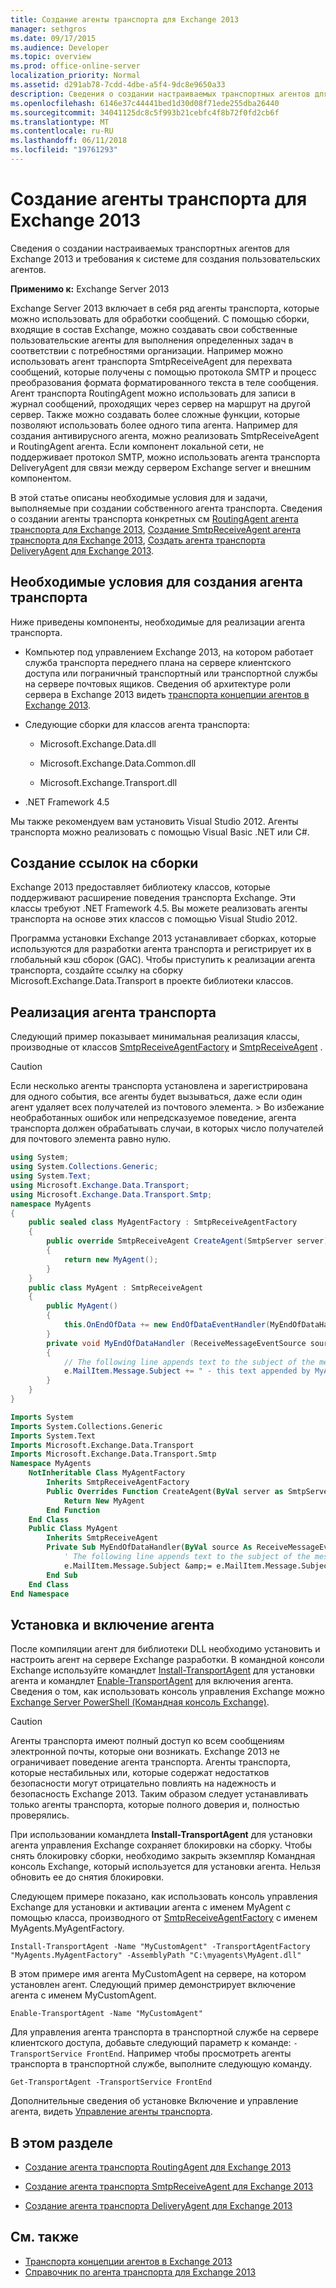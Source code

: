 ```yaml
---
title: Создание агенты транспорта для Exchange 2013
manager: sethgros
ms.date: 09/17/2015
ms.audience: Developer
ms.topic: overview
ms.prod: office-online-server
localization_priority: Normal
ms.assetid: d291ab78-7cdd-4dbe-a5f4-9dc8e9650a33
description: Сведения о создании настраиваемых транспортных агентов для Exchange 2013 и требования к системе для создания пользовательских агентов.
ms.openlocfilehash: 6146e37c44441bed1d30d08f71ede255dba26440
ms.sourcegitcommit: 34041125dc8c5f993b21cebfc4f8b72f0fd2cb6f
ms.translationtype: MT
ms.contentlocale: ru-RU
ms.lasthandoff: 06/11/2018
ms.locfileid: "19761293"
---
```

# <a name="creating-transport-agents-for-exchange-2013"></a>Создание агенты транспорта для Exchange 2013

Сведения о создании настраиваемых транспортных агентов для Exchange 2013 и требования к системе для создания пользовательских агентов.
  
**Применимо к:** Exchange Server 2013
  
Exchange Server 2013 включает в себя ряд агенты транспорта, которые можно использовать для обработки сообщений. С помощью сборки, входящие в состав Exchange, можно создавать свои собственные пользовательские агенты для выполнения определенных задач в соответствии с потребностями организации. Например можно использовать агент транспорта SmtpReceiveAgent для перехвата сообщений, которые получены с помощью протокола SMTP и процесс преобразования формата форматированного текста в теле сообщения. Агент транспорта RoutingAgent можно использовать для записи в журнал сообщений, проходящих через сервер на маршрут на другой сервер. Также можно создавать более сложные функции, которые позволяют использовать более одного типа агента. Например для создания антивирусного агента, можно реализовать SmtpReceiveAgent и RoutingAgent агента. Если компонент локальной сети, не поддерживает протокол SMTP, можно использовать агента транспорта DeliveryAgent для связи между сервером Exchange server и внешним компонентом. 
  
В этой статье описаны необходимые условия для и задачи, выполняемые при создании собственного агента транспорта. Сведения о создании агенты транспорта конкретных см [RoutingAgent агента транспорта для Exchange 2013](how-to-create-a-routingagent-transport-agent-for-exchange-2013.md), [Создание SmtpReceiveAgent агента транспорта для Exchange 2013](how-to-create-an-smtpreceiveagent-transport-agent-for-exchange-2013.md), [Создать агента транспорта DeliveryAgent для Exchange 2013](how-to-create-a-deliveryagent-transport-agent-for-exchange-2013.md).
  
## <a name="prerequisites-for-creating-a-transport-agent"></a>Необходимые условия для создания агента транспорта
<a name="bk_prerequisites"> </a>

Ниже приведены компоненты, необходимые для реализации агента транспорта.
  
- Компьютер под управлением Exchange 2013, на котором работает служба транспорта переднего плана на сервере клиентского доступа или пограничный транспортный или транспортной службы на сервере почтовых ящиков. Сведения об архитектуре роли сервера в Exchange 2013 видеть [транспорта концепции агентов в Exchange 2013](transport-agent-concepts-in-exchange-2013.md).
    
- Следующие сборки для классов агента транспорта:
    
  - Microsoft.Exchange.Data.dll
    
  - Microsoft.Exchange.Data.Common.dll
    
  - Microsoft.Exchange.Transport.dll
    
- .NET Framework 4.5
    
Мы также рекомендуем вам установить Visual Studio 2012. Агенты транспорта можно реализовать с помощью Visual Basic .NET или C#.
  
## <a name="referencing-the-assemblies"></a>Создание ссылок на сборки
<a name="bk_ReferenceAssemblies"> </a>

Exchange 2013 предоставляет библиотеку классов, которые поддерживают расширение поведения транспорта Exchange. Эти классы требуют .NET Framework 4.5. Вы можете реализовать агенты транспорта на основе этих классов с помощью Visual Studio 2012.
  
Программа установки Exchange 2013 устанавливает сборках, которые используются для разработки агента транспорта и регистрирует их в глобальный кэш сборок (GAC). Чтобы приступить к реализации агента транспорта, создайте ссылку на сборку Microsoft.Exchange.Data.Transport в проекте библиотеки классов.
  
## <a name="implementing-a-transport-agent"></a>Реализация агента транспорта
<a name="bk_implementationExample"> </a>

Следующий пример показывает минимальная реализация классы, производные от классов [SmtpReceiveAgentFactory](https://msdn.microsoft.com/library/Microsoft.Exchange.Data.Transport.Smtp.SmtpReceiveAgentFactory.aspx) и [SmtpReceiveAgent](https://msdn.microsoft.com/library/Microsoft.Exchange.Data.Transport.Smtp.SmtpReceiveAgent.aspx) . 
  
> [!CAUTION]
> Если несколько агенты транспорта установлена и зарегистрирована для одного события, все агенты будет вызываться, даже если один агент удаляет всех получателей из почтового элемента. > Во избежание необработанных ошибок или непредсказуемое поведение, агента транспорта должен обрабатывать случаи, в которых число получателей для почтового элемента равно нулю. 
  
```cs
using System;
using System.Collections.Generic;
using System.Text;
using Microsoft.Exchange.Data.Transport;
using Microsoft.Exchange.Data.Transport.Smtp;
namespace MyAgents
{
    public sealed class MyAgentFactory : SmtpReceiveAgentFactory
    {
        public override SmtpReceiveAgent CreateAgent(SmtpServer server)
        {
            return new MyAgent();
        }
    }
    public class MyAgent : SmtpReceiveAgent
    {
        public MyAgent()
        {
            this.OnEndOfData += new EndOfDataEventHandler(MyEndOfDataHandler);
        }
        private void MyEndOfDataHandler (ReceiveMessageEventSource source, EndOfDataEventArgs e)
        {
            // The following line appends text to the subject of the message that caused the event.
            e.MailItem.Message.Subject += " - this text appended by MyAgent";
        }
    }
}
```

```vb
Imports System
Imports System.Collections.Generic
Imports System.Text
Imports Microsoft.Exchange.Data.Transport
Imports Microsoft.Exchange.Data.Transport.Smtp
Namespace MyAgents
    NotInheritable Class MyAgentFactory
        Inherits SmtpReceiveAgentFactory
        Public Overrides Function CreateAgent(ByVal server as SmtpServer) As SmtpReceiveAgent
            Return New MyAgent
        End Function
    End Class
    Public Class MyAgent
        Inherits SmtpReceiveAgent
        Private Sub MyEndOfDataHandler(ByVal source As ReceiveMessageEventSource, ByVal e As EndOfDataEventArgs) Handles Me.OnEndOfData
            ' The following line appends text to the subject of the message that caused the event.
            e.MailItem.Message.Subject &amp;= e.MailItem.Message.Subject + " - this text appended by MyAgent"
        End Sub
    End Class
End Namespace
```

## <a name="installing-and-enabling-an-agent"></a>Установка и включение агента
<a name="bk_InstallEnable"> </a>

После компиляции агент для библиотеки DLL необходимо установить и настроить агент на сервере Exchange разработки. В командной консоли Exchange используйте командлет [Install-TransportAgent](http://technet.microsoft.com/en-us/library/aa997998.aspx) для установки агента и командлет [Enable-TransportAgent](http://technet.microsoft.com/en-us/library/bb124921.aspx) для включения агента. Сведения о том, как использовать консоль управления Exchange можно [Exchange Server PowerShell (Командная консоль Exchange)](https://docs.microsoft.com/en-us/powershell/exchange/exchange-server/exchange-management-shell?view=exchange-ps).
  
> [!CAUTION]
> Агенты транспорта имеют полный доступ ко всем сообщениям электронной почты, которые они возникать. Exchange 2013 не ограничивает поведение агента транспорта. Агенты транспорта, которые нестабильных или, которые содержат недостатков безопасности могут отрицательно повлиять на надежность и безопасность Exchange 2013. Таким образом следует устанавливать только агенты транспорта, которые полного доверия и, полностью проверялись. 
  
При использовании командлета **Install-TransportAgent** для установки агента управления Exchange сохраняет блокировки на сборку. Чтобы снять блокировку сборки, необходимо закрыть экземпляр Командная консоль Exchange, который используется для установки агента. Нельзя обновить ее до снятия блокировки. 
  
Следующем примере показано, как использовать консоль управления Exchange для установки и активации агента с именем MyAgent с помощью класса, производного от [SmtpReceiveAgentFactory](https://msdn.microsoft.com/library/Microsoft.Exchange.Data.Transport.Smtp.SmtpReceiveAgentFactory.aspx) с именем MyAgents.MyAgentFactory. 
  
 `Install-TransportAgent -Name "MyCustomAgent" -TransportAgentFactory "MyAgents.MyAgentFactory" -AssemblyPath "C:\myagents\MyAgent.dll"`
  
В этом примере имя агента MyCustomAgent на сервере, на котором установлен агент. Следующий пример демонстрирует включение агента с именем MyCustomAgent.
  
 `Enable-TransportAgent -Name "MyCustomAgent"`
  
Для управления агента транспорта в транспортной службе на сервере клиентского доступа, добавьте следующий параметр к команде: `-TransportService FrontEnd`. Например чтобы просмотреть агенты транспорта в транспортной службе, выполните следующую команду.
  
 `Get-TransportAgent -TransportService FrontEnd`
  
Дополнительные сведения об установке Включение и управление агента, видеть [Управление агенты транспорта](http://technet.microsoft.com/en-us/library/bb125175%28v=exchg.150%29.aspx).
  
## <a name="in-this-section"></a>В этом разделе
<a name="bk_inthissection"> </a>

- [Создание агента транспорта RoutingAgent для Exchange 2013](how-to-create-a-routingagent-transport-agent-for-exchange-2013.md)
    
- [Создание агента транспорта SmtpReceiveAgent для Exchange 2013](how-to-create-an-smtpreceiveagent-transport-agent-for-exchange-2013.md)
    
- [Создание агента транспорта DeliveryAgent для Exchange 2013](how-to-create-a-deliveryagent-transport-agent-for-exchange-2013.md)
    
## <a name="see-also"></a>См. также

- [Транспорта концепции агентов в Exchange 2013](transport-agent-concepts-in-exchange-2013.md)   
- [Справочник по агента транспорта для Exchange 2013](transport-agent-reference-for-exchange-2013.md)
    

